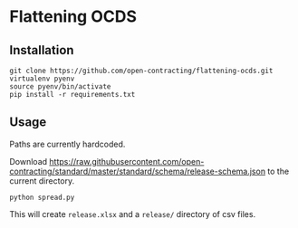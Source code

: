 Flattening OCDS
===============

Installation
------------

    git clone https://github.com/open-contracting/flattening-ocds.git
    virtualenv pyenv
    source pyenv/bin/activate
    pip install -r requirements.txt

Usage
-----

Paths are currently hardcoded.

Download https://raw.githubusercontent.com/open-contracting/standard/master/standard/schema/release-schema.json to the current directory.

    python spread.py

This will create `release.xlsx` and a `release/` directory of csv files.
